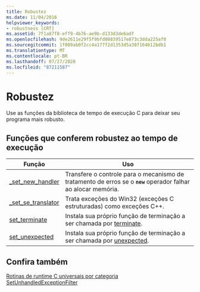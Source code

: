 ```yaml
---
title: Robustez
ms.date: 11/04/2016
helpviewer_keywords:
- robustness [CRT]
ms.assetid: 7f1a87f8-eff9-4b76-ae9b-d133d3de6adf
ms.openlocfilehash: 9de2611e29f5f9bfd08839517e873c3dda225af0
ms.sourcegitcommit: 1f009ab0f2cc4a177f2d1353d5a38f164612bdb1
ms.translationtype: MT
ms.contentlocale: pt-BR
ms.lasthandoff: 07/27/2020
ms.locfileid: "87211587"
---
```

# <a name="robustness"></a>Robustez

Use as funções da biblioteca de tempo de execução C para deixar seu programa mais robusto.

## <a name="run-time-robustness-functions"></a>Funções que conferem robustez ao tempo de execução

|Função|Uso|
|--------------|---------|
|[_set_new_handler](../c-runtime-library/reference/set-new-handler.md)|Transfere o controle para o mecanismo de tratamento de erros se o **`new`** operador falhar ao alocar memória.|
|[_set_se_translator](../c-runtime-library/reference/set-se-translator.md)|Trata exceções do Win32 (exceções C estruturadas) como exceções C++.|
|[set_terminate](../c-runtime-library/reference/set-terminate-crt.md)|Instala sua próprio função de terminação a ser chamada por [terminate](../c-runtime-library/reference/terminate-crt.md).|
|[set_unexpected](../c-runtime-library/reference/set-unexpected-crt.md)|Instala sua próprio função de terminação a ser chamada por [unexpected](../c-runtime-library/reference/unexpected-crt.md).|

## <a name="see-also"></a>Confira também

[Rotinas de runtime C universais por categoria](../c-runtime-library/run-time-routines-by-category.md)<br/>
[SetUnhandledExceptionFilter](/windows/win32/api/errhandlingapi/nf-errhandlingapi-setunhandledexceptionfilter)<br/>
